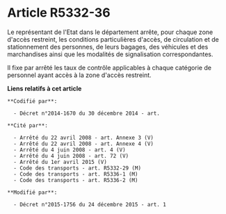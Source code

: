 # Article R5332-36

Le représentant de l'Etat dans le département arrête, pour chaque zone d'accès restreint, les conditions particulières
d'accès, de circulation et de stationnement des personnes, de leurs bagages,  des véhicules et des marchandises ainsi que les
modalités de signalisation correspondantes. 

Il fixe par arrêté les taux de contrôle applicables à chaque catégorie de personnel ayant accès à la zone d'accès restreint.

**Liens relatifs à cet article**

	**Codifié par**:

	  - Décret n°2014-1670 du 30 décembre 2014 - art.

	**Cité par**:

	  - Arrêté du 22 avril 2008 - art. Annexe 3 (V)
	  - Arrêté du 22 avril 2008 - art. Annexe 4 (V)
	  - Arrêté du 4 juin 2008 - art. 4 (V)
	  - Arrêté du 4 juin 2008 - art. 72 (V)
	  - Arrêté du 1er avril 2015 (V)
	  - Code des transports - art. R5332-29 (M)
	  - Code des transports - art. R5336-1 (M)
	  - Code des transports - art. R5336-2 (M)

	**Modifié par**:

	  - Décret n°2015-1756 du 24 décembre 2015 - art. 1
